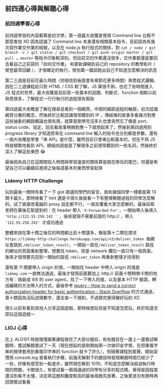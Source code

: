 ## 前四週心得與解題心得

### 前四週學習心得
前四週學習的內容都算是初次學，第一週最大收獲是使用 Command line 比較不那麼害怕 XD 因為認識了 Command line 本身還有相關基本指令，目前因為有幾次寫作業交作業的經驗，以及在 node.js 執行程式的關係，對 `cat / node / git branch -v / git status / git checkout / git push origin master / git pull … master` 等指令印象較深刻，但目前交的作業還沒很多，交作業都還是要回去看自己之前寫的「如何交作業」 和更新課綱到自己的 repository 的教學影片 ( 榮登最常回顧 ），才很確定的執行，很怕萬一錯誤跑出自己不知道怎麼解決的訊息

第二三週是目前花最久時間（但相信到後面會有章節花更多時間）熟悉程式邏輯，因在二三週課程前只對 HTML / CSS 較了解，JS 算很不熟，也花了些時間進入 JS 程式的世界，最大收獲是目前寫一些基本的迴圈、判斷式、function 相較以前熟悉很多，了解程式一行行執行的過程很有幫助

第四週最大收穫是了解在搜尋並看到一個網頁，中間的細部過程的輪廓，初次認識網頁分層的概念，然後終於比較認識很常聽到的 IP ，傳紙條的故事多看幾次對應這些抽象的網路概論也很有用，就算是剛學完沒多久也會突然忘了像是 port、status code、協定，回去看故事稍微對應一下就想起來了，然後到第四週用到 progress library 才知道原來在 command line 輸入的指令也分別都是參數，還有一個大收穫是學會「串 API」是什麼，雖然目前只會串比較基本的，但在不熟 JS 時就頻繁地看到 API，總結四週就是了解很多之前很常聽到的一些名詞，然後終於深入了解這些東西 😂 

最後因為自己在這期間投入時間與學習速度的關係算是跑在隊伍的尾巴，但還是希望自己可以繼續前進把之後每週基本的東西學習起來

### Lidemy HTTP Challenge

玩到最後一關時有看了一下 gist 那邊同學們的留言，我和幾個同學一樣都是第 13 關卡最久，那時候看了 hint 還是卡很久後就看一下有整理解題過程的同學怎麼解的，試了直接改電腦的 proxy 設定都不行，一直反覆看大家怎麼解的，最後採取老師在幕後花絮提到的：在 header 帶入 `'X-Forwarded-For'`，一開始帶入後填入  `'http://122.55.250.242 ' `，後來發現不需要前面的 http:// ，帶入 `'122.55.250.242' `才成功通過

整體來說在第十關之後花的時間都比前十關還多，像是第十二關在請求`https://lidemy-http-challenge.herokuapp.com/api/v3/deliver_token `後網址會跳到 `/deliver_token_result`，一開始一直在`/deliver_token_result` 路徑的網址的頁面重新整理，想要找 token，但是 network 欄位一直只有一個頁面，後來才發現要先回到一開始的路徑 `/deliver_token` 再重新整理才找得到

還有第 11 關要帶入 origin 的值，一開始在 header 中帶入 origin 的值是 `lidemy.com` 一直無法通過，最後才發現前面要加上 http://
前面十關稍微卡關的地方有：偽裝成 IE6 的 user agent，找了一下帶入的值，以及基本 HTTP 驗證，轉成編碼的方法帶入的方式，最後參考
[jquery - How to send a correct authorization header for basic authentication - Stack Overflow](https://stackoverflow.com/a/42560658) 的方式通過，第十關因為沒玩過猜數字，還去查一下規則，不過猜完覺得蠻好玩的 XD

很久以前有看到其他人分享這個遊戲，那時候想玩但是不知道怎麼玩，終於知道怎麼玩這個遊戲～

### LIOJ 心得
在上 ALG101 時就慢慢跟著課程做完了大部分題目，有些題目在一邊上一邊嘗試解題時，嘗試解題嘗試了一天（現在想起的是剛開始第一次做印金字塔，在把重複字串的規律套用到重複印字串的 function 就卡了許久），但隨著課程到尾聲，開始習慣用 console.log 查看執行步驟，前幾天解剩下的題目時發現解題時間已經少了一些，好像有感受到一點進步，雖然現在解到 1019，不知道怎麼解決超過執行時間的問題，卡關很久，有嘗試看一兩個通過的同學有分享的程式碼，覺得是因程度還沒到看不太懂，決定將這題和難度較高的最後兩題先放著，之後更游刃有餘時再回頭嘗試看看


